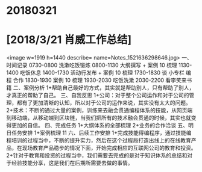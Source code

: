 # 20180321

# [2018/3/21 肖威工作总结]
<image w=1919 h=1440 describe= name=Notes_1521636298646.jpg>
一、时间记录
0730-0800 洗漱吃饭锻炼
0800-1130 大纲撰写 + 案例 10 梳理
1130-1400 吃饭休息
1400-1730 活动行发布 + 案例  10 梳理
1730-1830 谈 小专栏 编程 合作
1830-1930 案例 10 梳理
1930-2030 吃饭洗漱
2030-2200 看李笑来书籍
二、案例分析
1+帮助自己最好的方式，其实就是帮助别人，只有帮助了别人，才真正的帮助了自己。
三、自我反思
1+公司：对于整个公司运作和对于公司的管理，都有了更加清晰的认知，所以对于公司的运作来说，其实没有太大的问题。
2+技术：不断的通过大量的案例，训练来去融会贯通编程体系的技能，从网页端到移动端，从移动端到区块链，当我们把所有的技术融会贯通的时候，其实也就变得更加的自信。
四、完成任务
1+大纲体系的全部梳理
2+业务的合作洽谈
五、明日任务安排
1+案例梳理 11
六、后续工作安排
1+完成技能得编程序，通过技能编程培训的过程当中，不断的提升实力，然后在这个过程局打造出线上的在线教育产品，在现场教育产品稳步的情况下面，开始完成相应的互联网公司的教育和投资。
2+针对于教育和投资的过程当中，我们需要去完成的是对于知识体系的总结和对于经验技能分享，这是我们在后期所需要去做的事情。
